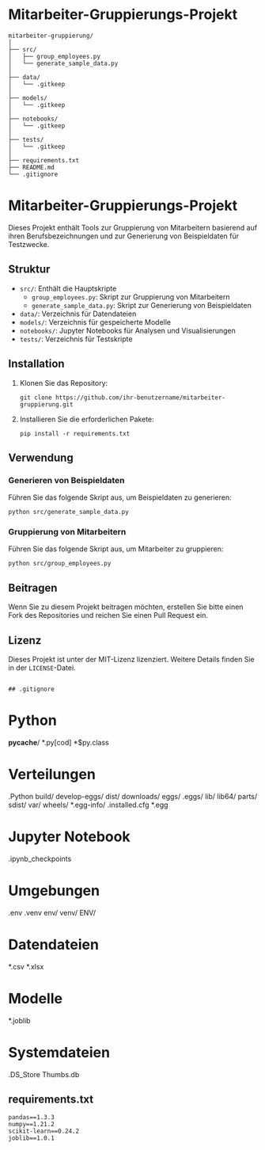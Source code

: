 # Mitarbeiter-Gruppierungs-Projekt

```
mitarbeiter-gruppierung/
│
├── src/
│   ├── group_employees.py
│   └── generate_sample_data.py
│
├── data/
│   └── .gitkeep
│
├── models/
│   └── .gitkeep
│
├── notebooks/
│   └── .gitkeep
│
├── tests/
│   └── .gitkeep
│
├── requirements.txt
├── README.md
└── .gitignore
```

# Mitarbeiter-Gruppierungs-Projekt

Dieses Projekt enthält Tools zur Gruppierung von Mitarbeitern basierend auf ihren Berufsbezeichnungen und zur Generierung von Beispieldaten für Testzwecke.

## Struktur

- `src/`: Enthält die Hauptskripte
  - `group_employees.py`: Skript zur Gruppierung von Mitarbeitern
  - `generate_sample_data.py`: Skript zur Generierung von Beispieldaten
- `data/`: Verzeichnis für Datendateien
- `models/`: Verzeichnis für gespeicherte Modelle
- `notebooks/`: Jupyter Notebooks für Analysen und Visualisierungen
- `tests/`: Verzeichnis für Testskripte

## Installation

1. Klonen Sie das Repository:
   ```
   git clone https://github.com/ihr-benutzername/mitarbeiter-gruppierung.git
   ```

2. Installieren Sie die erforderlichen Pakete:
   ```
   pip install -r requirements.txt
   ```

## Verwendung

### Generieren von Beispieldaten

Führen Sie das folgende Skript aus, um Beispieldaten zu generieren:

```
python src/generate_sample_data.py
```

### Gruppierung von Mitarbeitern

Führen Sie das folgende Skript aus, um Mitarbeiter zu gruppieren:

```
python src/group_employees.py
```

## Beitragen

Wenn Sie zu diesem Projekt beitragen möchten, erstellen Sie bitte einen Fork des Repositories und reichen Sie einen Pull Request ein.

## Lizenz

Dieses Projekt ist unter der MIT-Lizenz lizenziert. Weitere Details finden Sie in der `LICENSE`-Datei.
```

## .gitignore

```
# Python
__pycache__/
*.py[cod]
*$py.class

# Verteilungen
.Python
build/
develop-eggs/
dist/
downloads/
eggs/
.eggs/
lib/
lib64/
parts/
sdist/
var/
wheels/
*.egg-info/
.installed.cfg
*.egg

# Jupyter Notebook
.ipynb_checkpoints

# Umgebungen
.env
.venv
env/
venv/
ENV/

# Datendateien
*.csv
*.xlsx

# Modelle
*.joblib

# Systemdateien
.DS_Store
Thumbs.db


## requirements.txt

```
pandas==1.3.3
numpy==1.21.2
scikit-learn==0.24.2
joblib==1.0.1
```
